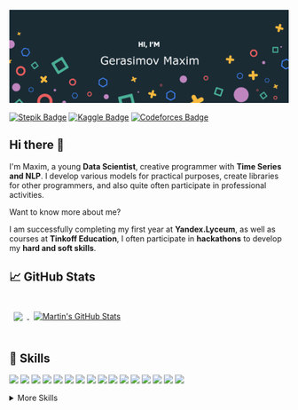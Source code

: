[![GitHub Banner](./assets/GitHubHeader.png)](https://github.com/Lednik7)

[![Stepik Badge](https://img.shields.io/badge/Stepik-profile-lightgrey)](https://stepik.org/users/47953916)
[![Kaggle Badge](https://img.shields.io/badge/Kaggle-profile-yellow)](https://www.kaggle.com/mygaps)
[![Codeforces Badge](https://img.shields.io/badge/Codeforces-profile-orange)](https://codeforces.com/profile/Takeda)

## Hi there 👋

I'm Maxim, a young **Data Scientist**, creative programmer with **Time Series and NLP**.
I develop various models for practical purposes, create libraries for other programmers, and also quite often participate in professional activities.

Want to know more about me?

I am successfully completing my first year at **Yandex.Lyceum**, as well as courses at **Tinkoff Education**,
I often participate in **hackathons** to develop my **hard and soft skills**.

## &#x1f4c8; GitHub Stats

<br>

<a href="https://github.com/Lednik7">
  <img align="center" style="margin:0.5rem" src="https://github-readme-stats.vercel.app/api/top-langs/?username=Lednik7&hide=html,css&title_color=ffffff&text_color=c9cacc&icon_color=4AB197&bg_color=1A2B34" />
</a>

<a href="https://github.com/Lednik7">
  <img align="center" style="margin:0.5rem" src="https://github-readme-stats.vercel.app/api?username=Lednik7&show_icons=true&line_height=27&count_private=true&title_color=ffffff&text_color=c9cacc&icon_color=4AB097&bg_color=1A2B34" alt="Martin's GitHub Stats" />
</a>

<br>
<br>

## 💼 Skills

![](https://img.shields.io/badge/Code-Keras-informational?style=flat&logo=Keras&logoColor=white&color=4AB197)
![](https://img.shields.io/badge/Code-PyTorch-informational?style=flat&logo=PyTorch&logoColor=white&color=4AB197)
![](https://img.shields.io/badge/Code-Python-informational?style=flat&logo=Python&logoColor=white&color=4AB197)
![](https://img.shields.io/badge/Code-SQL-informational?style=flat&logo=sql&logoColor=white&color=4AB197)
![](https://img.shields.io/badge/Code-Prophet-informational?style=flat&logo=Prophet&logoColor=white&color=4AB197)
![](https://img.shields.io/badge/Code-Pandas-informational?style=flat&logo=Pandas&logoColor=white&color=4AB197)
![](https://img.shields.io/badge/Code-Numpy-informational?style=flat&logo=Numpy&logoColor=white&color=4AB197)
![](https://img.shields.io/badge/Code-Matplotlib-informational?style=flat&logo=matplotlib&logoColor=white&color=4AB197)
![](https://img.shields.io/badge/Code-Seaborn-informational?style=flat&logo=Seaborn&logoColor=white&color=4AB197)
![](https://img.shields.io/badge/Code-PIL-informational?style=flat&logo=PIL&logoColor=white&color=4AB197)
![](https://img.shields.io/badge/Code-CV2-informational?style=flat&logo=CV2&logoColor=white&color=4AB197)
![](https://img.shields.io/badge/Code-Catboost-informational?style=flat&logo=catboost&logoColor=white&color=4AB197)
![](https://img.shields.io/badge/Code-NLTK-informational?style=flat&logo=NLTK&logoColor=white&color=4AB197)
![](https://img.shields.io/badge/Code-Xgboost-informational?style=flat&logo=xgboost&logoColor=white&color=4AB197)
![](https://img.shields.io/badge/Code-Spacy-informational?style=flat&logo=Spacy&logoColor=white&color=4AB197)
![](https://img.shields.io/badge/Code-Scikit-learn-informational?style=flat&logo=Scikit-learn&logoColor=white&color=4AB197)

<details>
<summary>More Skills</summary>
<br>

![](https://img.shields.io/badge/Code-PEP8-informational?style=flat&logo=PEP8&logoColor=white&color=4AB197)
![](https://img.shields.io/badge/Style-CSS-informational?style=flat&logo=css3&logoColor=white&color=4AB197)
![](https://img.shields.io/badge/Code-HTML-informational?style=flat&logo=html5&logoColor=white&color=4AB197)
![](https://img.shields.io/badge/Code-OOP-informational?style=flat&logo=OOP&logoColor=white&color=4AB197)
![](https://img.shields.io/badge/Code-Scrum-informational?style=flat&logo=Scrum&logoColor=white&color=4AB197)
![](https://img.shields.io/badge/Code-Agile-informational?style=flat&logo=Agile&logoColor=white&color=4AB197)

<br>

</details>

